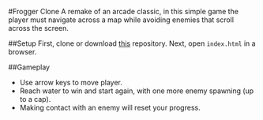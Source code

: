 #Frogger Clone
A remake of an arcade classic, in this simple game the player must navigate across a map while avoiding enemies that scroll across the screen.

##Setup
First, clone or download [this](https://github.com/ohthatsteve/ud-frogger-clone) repository.
Next, open `index.html` in a browser.

##Gameplay
* Use arrow keys to move player.
* Reach water to win and start again, with one more enemy spawning (up to a cap).
* Making contact with an enemy will reset your progress.


